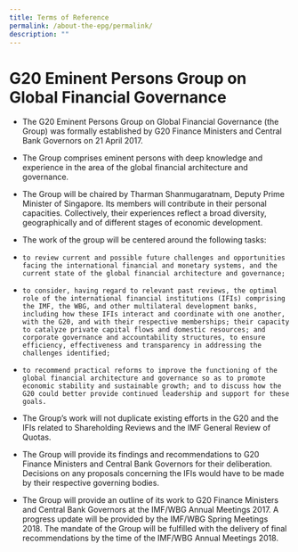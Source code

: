 ```yaml
---
title: Terms of Reference
permalink: /about-the-epg/permalink/
description: ""
---
```

# G20 Eminent Persons Group on Global Financial Governance

* The G20 Eminent Persons Group on Global Financial Governance (the Group) was formally established by G20 Finance Ministers and Central Bank Governors on 21 April 2017.

* The Group comprises eminent persons with deep knowledge and experience in the area of the global financial architecture and governance.

* The Group will be chaired by Tharman Shanmugaratnam, Deputy Prime Minister of Singapore. Its members will contribute in their personal capacities. Collectively, their experiences reflect a broad diversity, geographically and of different stages of economic development.

* The work of the group will be centered around the following tasks:
 
*     to review current and possible future challenges and opportunities facing the international financial and monetary systems, and the current state of the global financial architecture and governance;

*     to consider, having regard to relevant past reviews, the optimal role of the international financial institutions (IFIs) comprising the IMF, the WBG, and other multilateral development banks, including how these IFIs interact and coordinate with one another, with the G20, and with their respective memberships; their capacity to catalyze private capital flows and domestic resources; and corporate governance and accountability structures, to ensure efficiency, effectiveness and transparency in addressing the challenges identified;
  
*     to recommend practical reforms to improve the functioning of the global financial architecture and governance so as to promote economic stability and sustainable growth; and to discuss how the G20 could better provide continued leadership and support for these goals.

* The Group’s work will not duplicate existing efforts in the G20 and the IFIs related to Shareholding Reviews and the IMF General Review of Quotas.

* The Group will provide its findings and recommendations to G20 Finance Ministers and Central Bank Governors for their deliberation. Decisions on any proposals concerning the IFIs would have to be made by their respective governing bodies.

* The Group will provide an outline of its work to G20 Finance Ministers and Central Bank Governors at the IMF/WBG Annual Meetings 2017. A progress update will be provided by the IMF/WBG Spring Meetings 2018. The mandate of the Group will be fulfilled with the delivery of final recommendations by the time of the IMF/WBG Annual Meetings 2018.